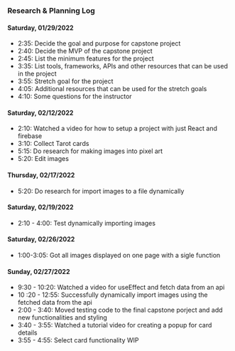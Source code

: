 ### Research & Planning Log
#### Saturday, 01/29/2022
* 2:35: Decide the goal and purpose for capstone project
* 2:40: Decide the MVP of the capstone project
* 2:45: List the minimum features for the project
* 3:35: List tools, frameworks, APIs and other resources that can be used in the project
* 3:55: Stretch goal for the project
* 4:05: Additional resources that can be used for the stretch goals
* 4:10: Some questions for the instructor

#### Saturday, 02/12/2022

* 2:10: Watched a video for how to setup a project with just React and firebase
* 3:10: Collect Tarot cards
* 5:15: Do research for making images into pixel art
* 5:20: Edit images

#### Thursday, 02/17/2022

* 5:20: Do research for import images to a file dynamically

#### Saturday, 02/19/2022

* 2:10 - 4:00: Test dynamically importing images

#### Saturday, 02/26/2022

* 1:00-3:05: Got all images displayed on one page with a sigle function

#### Sunday, 02/27/2022

* 9:30 - 10:20: Watched a video for useEffect and fetch data from an api
* 10 :20 - 12:55: Successfully dynamically import images using the fetched data from the api
* 2:00 - 3:40: Moved testing code to the final capstone porject and add new functionalities and styling
* 3:40 - 3:55: Watched a tutorial video for creating a popup for card details
* 3:55 - 4:55: Select card functionality WIP